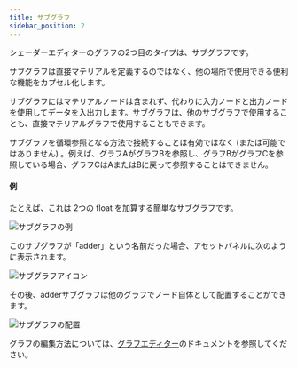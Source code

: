 ```yaml
---
title: サブグラフ
sidebar_position: 2
---
```


シェーダーエディターのグラフの2つ目のタイプは、サブグラフです。

サブグラフは直接マテリアルを定義するのではなく、他の場所で使用できる便利な機能をカプセル化します。

サブグラフにはマテリアルノードは含まれず、代わりに入力ノードと出力ノードを使用してデータを入出力します。サブグラフは、他のサブグラフで使用することも、直接マテリアルグラフで使用することもできます。

サブグラフを循環参照となる方法で接続することは有効ではなく (または可能ではありません) 。例えば、グラフAがグラフBを参照し、グラフBがグラフCを参照している場合、グラフCはAまたはBに戻って参照することはできません。

#### 例

たとえば、これは 2つの float を加算する簡単なサブグラフです。

![サブグラフの例][1]

このサブグラフが「adder」という名前だった場合、アセットパネルに次のように表示されます。

![サブグラフアイコン][2]

その後、adderサブグラフは他のグラフでノード自体として配置することができます。

![サブグラフの配置][3]

グラフの編集方法については、[グラフエディター][1]のドキュメントを参照してください。

[1]: /images/shader-editor/overview-graph-sub-graph.png
[2]: /images/shader-editor/overview-graph-sub-graph-icon.png
[3]: /images/shader-editor/overview-graph-place-sub-graph.gif
